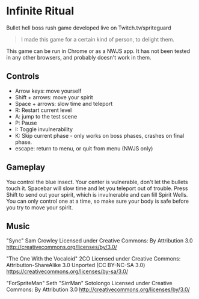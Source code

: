 # Infinite Ritual
Bullet hell boss rush game developed live on Twitch.tv/spriteguard

>I made this game for a certain kind of person, to delight them.

This game can be run in Chrome or as a NWJS app. It has not been tested in any
other browsers, and probably doesn't work in them.

## Controls

* Arrow keys: move yourself
* Shift + arrows: move your spirit
* Space + arrows: slow time and teleport
* R: Restart current level
* A: jump to the test scene
* P: Pause
* I: Toggle invulnerability
* K: Skip current phase - only works on boss phases, crashes on final phase.
* escape: return to menu, or quit from menu (NWJS only)

## Gameplay

You control the blue insect. Your center is vulnerable, don't let the bullets
touch it. Spacebar will slow time and let you teleport out of trouble. Press
Shift to send out your spirit, which is invulnerable and can fill Spirit Wells.
You can only control one at a time, so make sure your body is safe before you
try to move your spirit.

## Music

"Sync"
Sam Crowley
Licensed under Creative Commons: By Attribution 3.0
http://creativecommons.org/licenses/by/3.0/

"The One With the Vocaloid"
2CO
Licensed under Creative Commons: Attribution-ShareAlike 3.0 Unported (CC BY-NC-SA 3.0)
https://creativecommons.org/licenses/by-sa/3.0/

"ForSpriteMan"
Seth "SirrMan" Sotolongo
Licensed under Creative Commons: By Attribution 3.0
http://creativecommons.org/licenses/by/3.0/